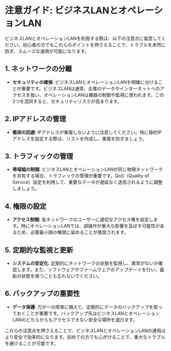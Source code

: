 # 注意ガイド: ビジネスLANとオペレーションLAN

ビジネスLANとオペレーションLANを利用する際は、以下の注意点に留意してください。初心者の方でもこれらのポイントを押さえることで、トラブルを未然に防ぎ、スムーズな運用が可能になります。

## 1. ネットワークの分離

- **セキュリティの確保**: ビジネスLANとオペレーションLANを明確に分けることが重要です。ビジネスLANは通常、企業のデータやインターネットへのアクセスを扱い、オペレーションLANは機器の制御や監視に使われます。この2つを混同すると、セキュリティリスクが高まります。

## 2. IPアドレスの管理

- **衝突の回避**: IPアドレスが重複しないように注意してください。特に静的IPアドレスを設定する際は、リストを作成し、重複を防ぎましょう。

## 3. トラフィックの管理

- **帯域幅の制御**: ビジネスLANとオペレーションLANが同じ物理ネットワークを共有する場合、トラフィックの管理が重要です。QoS（Quality of Service）設定を利用して、重要なデータが遅延なく送信されるように調整しましょう。

## 4. 権限の設定

- **アクセス制御**: 各ネットワークのユーザーに適切なアクセス権を設定します。特にオペレーションLANでは、誤操作が重大な影響を及ぼす可能性があるため、必要最小限の権限に留めることが推奨されます。

## 5. 定期的な監視と更新

- **システムの安定化**: 定期的にネットワークの状態を監視し、異常がないか確認します。また、ソフトウェアやファームウェアのアップデートを行い、最新の状態を保つことも忘れないでください。

## 6. バックアップの重要性

- **データ保護**: 万が一の障害に備えて、定期的にデータのバックアップを取っておくことが重要です。バックアップ先はビジネスLANとオペレーションLANのどちらからもアクセスできない安全な場所を選びます。

これらの注意点を押さえることで、ビジネスLANとオペレーションLANの運用はより安全で効率的になります。初めての方でも心がけることで、重大なトラブルを避けることが可能です。